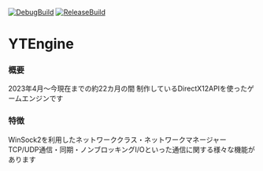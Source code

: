 [![DebugBuild](https://github.com/JMacfield/YTEngine/actions/workflows/DebugBuild.yml/badge.svg)](https://github.com/JMacfield/YTEngine/actions/workflows/DebugBuild.yml)
[![ReleaseBuild](https://github.com/JMacfield/YTEngine/actions/workflows/ReleaseBuild.yml/badge.svg)](https://github.com/JMacfield/YTEngine/actions/workflows/ReleaseBuild.yml)
# YTEngine
### 概要
2023年4月～今現在までの約22カ月の間
制作しているDirectX12APIを使ったゲームエンジンです
### 特徴
WinSock2を利用したネットワーククラス・ネットワークマネージャー　　
TCP/UDP通信・同期・ノンブロッキングI/Oといった通信に関する様々な機能があります
